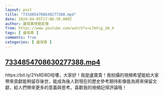 ```yaml
---
layout: post
title: "7334854708630277388.mp4"
date: 2024-04-05T17:06:50.000Z
author: 盧保貴視覺影像
from: https://www.youtube.com/watch?v=L7mYcg_zW_4
tags: [ 盧保貴 ]
comments: True
categories: [ 盧保貴 ]
---
```

<!--1712336810000-->
[7334854708630277388.mp4](https://www.youtube.com/watch?v=L7mYcg_zW_4)
------

<div>
https://bit.ly/2YsRD8D哈嘍，大家好！我是盧寶貴！我拍攝的視頻希望能給大家帶來貢獻能夠留存後世，能成為後人對現在的歷史參考期待影像能為將來保留文獻，給人們帶來更多的意義與思考。喜歡我的視頻記得評論哦！
</div>
